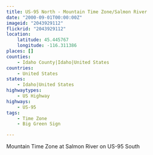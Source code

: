 ```yaml
---
title: US-95 North - Mountain Time Zone/Salmon River
date: "2000-09-01T00:00:00Z"
imageid: "2043929112"
flickrid: "2043929112"
location:
    latitude: 45.445767
    longitude: -116.311386
places: []
counties:
    - Idaho County|Idaho|United States
countries:
    - United States
states:
    - Idaho|United States
highwaytypes:
    - US Highway
highways:
    - US-95
tags:
    - Time Zone
    - Big Green Sign

---
```

Mountain Time Zone at Salmon River on US-95 South